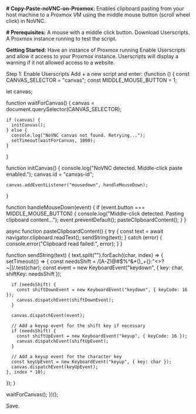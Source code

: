 **# Copy-Paste-noVNC-on-Proxmox:**
Enables clipboard pasting from your host machine to a Proxmox VM using the middle mouse button (scroll wheel click) in NoVNC.

**# Prerequisites:**
A mouse with a middle click button.
Download Userscripts.
A Proxmox instance running to test the script.

**Getting Started:**
Have an instance of Proxmox running
Enable Userscripts and allow it access to your Proxmox instance.
Userscripts will display a warning if it not allowed access to a website. 

Step 1:
Enable Userscripts
Add + a new script and enter:
(function () {
  const CANVAS_SELECTOR = "canvas";
  const MIDDLE_MOUSE_BUTTON = 1;

  let canvas;

  function waitForCanvas() {
    canvas = document.querySelector(CANVAS_SELECTOR);

    if (canvas) {
      initCanvas();
    } else {
      console.log("NoVNC canvas not found. Retrying...");
      setTimeout(waitForCanvas, 1000);
    }
  }

  function initCanvas() {
    console.log("NoVNC detected. Middle-click paste enabled.");
    canvas.id = "canvas-id";

    canvas.addEventListener("mousedown", handleMouseDown);
  }

  function handleMouseDown(event) {
    if (event.button === MIDDLE_MOUSE_BUTTON) {
      console.log("Middle-click detected. Pasting clipboard content...");
      event.preventDefault();
      pasteClipboardContent();
    }
  }

  async function pasteClipboardContent() {
    try {
      const text = await navigator.clipboard.readText();
      sendString(text);
    } catch (error) {
      console.error("Clipboard read failed:", error);
    }
  }

function sendString(text) {
  text.split("").forEach((char, index) => {
    setTimeout(() => {
      const needsShift = /[A-Z!@#$%^&*()_+{}:\"<>?~|]/.test(char);
      const event = new KeyboardEvent("keydown", { key: char, shiftKey: needsShift });

      if (needsShift) {
        const shiftDownEvent = new KeyboardEvent("keydown", { keyCode: 16 });
        canvas.dispatchEvent(shiftDownEvent);
      }

      canvas.dispatchEvent(event);

      // Add a keyup event for the shift key if necessary
      if (needsShift) {
        const shiftUpEvent = new KeyboardEvent("keyup", { keyCode: 16 });
        canvas.dispatchEvent(shiftUpEvent);
      }

      // Add a keyup event for the character key
      const keyUpEvent = new KeyboardEvent("keyup", { key: char });
      canvas.dispatchEvent(keyUpEvent);
    }, index * 10);
  });
}

  waitForCanvas();
})();

Save.
